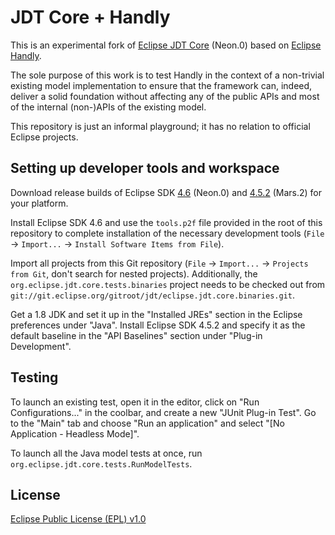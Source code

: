 JDT Core + Handly
=================

This is an experimental fork of [Eclipse JDT Core][1] (Neon.0) based on
[Eclipse Handly][2].

The sole purpose of this work is to test Handly in the context of a
non-trivial existing model implementation to ensure that the framework
can, indeed, deliver a solid foundation without affecting any of the
public APIs and most of the internal (non-)APIs of the existing model.

This repository is just an informal playground; it has no relation to
official Eclipse projects.

Setting up developer tools and workspace
----------------------------------------

Download release builds of Eclipse SDK [4.6][3] (Neon.0) and [4.5.2][4]
(Mars.2) for your platform.

Install Eclipse SDK 4.6 and use the `tools.p2f` file provided in the
root of this repository to complete installation of the necessary
development tools (`File` -> `Import...` ->
`Install Software Items from File`).

Import all projects from this Git repository (`File` -> `Import...` ->
`Projects from Git`, don't search for nested projects). Additionally,
the `org.eclipse.jdt.core.tests.binaries` project needs to be checked out
from `git://git.eclipse.org/gitroot/jdt/eclipse.jdt.core.binaries.git`.

Get a 1.8 JDK and set it up in the "Installed JREs" section in the
Eclipse preferences under "Java". Install Eclipse SDK 4.5.2 and specify
it as the default baseline in the "API Baselines" section under "Plug-in
Development".

Testing
-------

To launch an existing test, open it in the editor, click on "Run
Configurations..." in the coolbar, and create a new "JUnit Plug-in
Test". Go to the "Main" tab and choose "Run an application" and select
"[No Application - Headless Mode]".

To launch all the Java model tests at once, run
`org.eclipse.jdt.core.tests.RunModelTests`.

License
-------

[Eclipse Public License (EPL) v1.0][5]

[1]: http://wiki.eclipse.org/JDT_Core
[2]: http://www.eclipse.org/handly
[3]: http://archive.eclipse.org/eclipse/downloads/drops4/R-4.6-201606061100/
[4]: http://archive.eclipse.org/eclipse/downloads/drops4/R-4.5.2-201602121500/
[5]: http://wiki.eclipse.org/EPL
